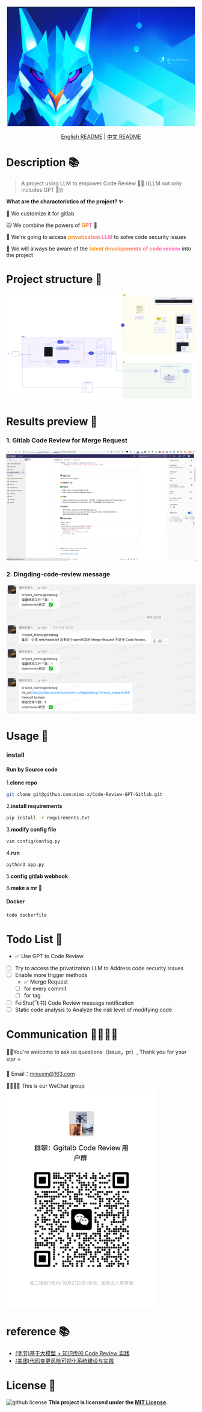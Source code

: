 <p align="center">
  <img src="doc/img/log.png" style="width:500px;"/>
</p>



<p align="center">
  <a href="README.en.md">English README</a> | <a href="README.md">中文 README</a>
</p>


# Description 📚

> A project using LLM to empower Code Review 💪🏻 ((LLM not only includes GPT 🎁))


**What are the characteristics of the project? ✨** 

🐶 We customize it for gitlab

🐱 We combine the powers of <span style="background-image: linear-gradient(to right, #ff9900, #ff66cc);-webkit-background-clip: text;color: transparent;font-weight: bold;">GPT</span> 🚀

🦊 We're going to access <span style="background-image: linear-gradient(to right, #ff9900, #ff66cc);-webkit-background-clip: text;color: transparent;font-weight: bold;">privatization LLM</span> to solve code security issues

🦁 We will always be aware of the <span style="background-image: linear-gradient(to right, #ff9900, #ff66cc);-webkit-background-clip: text;color: transparent;font-weight: bold;">latest developments of code review</span> into the project


# Project structure 🚗
![img.png](./doc/img/project_framework.png)


# Results preview 🌈

### 1. Gitlab Code Review for Merge Request
![img.png](doc/img/gpt_code_review_gitlab.png)

### 2. Dingding-code-review message 
![img.png](doc/img/img.png)


# Usage 📖

### install
#### Run by Source code
1.**clone repo**
```bash
git clone git@github.com:mimo-x/Code-Review-GPT-Gitlab.git
```
2.**install requirements**
```bash
pip install -r requirements.txt
```
3.**modify config file**
```bash
vim config/config.py
```
4.**run**
```bash
python3 app.py
```
5.**config gitlab webhook**

6.**make a mr 🎉**



   
#### Docker

```bash
todo dockerfile
```


# Todo List 📌

- ✅ Use GPT to Code Review
- [ ] Try to access the privatization LLM to Address code security issues
- [ ] Enable more trigger methods
  - ✅ Merge Request
  - [ ] for every commit
  - [ ] for tag
- [ ] FeiShu(飞书) Code Review message notification
- [ ] Static code analysis to Analyze the risk level of modifying code

# Communication 👨‍👨‍👦‍👦
👏🏻You're welcome to ask us questions（issue，pr）, Thank you for your star ⭐️ 

📮 Email：mixuxin@163.com 

👨‍👨‍👦‍👦 This is our WeChat group
<img src="doc/img/wechat.jpg" style="width:400px">

# reference 📚
- [(字节)基于大模型 + 知识库的 Code Review 实践](https://mp.weixin.qq.com/s?__biz=Mzg2ODQ1OTExOA==&mid=2247504479&idx=1&sn=1ec09afbb5b5b9b2aaf151994be5fd27&chksm=cea9655ef9deec48b17cbab05ddd1ab04c86736d8b469eaac6f5a707ca110ce4186e8985ff41&mpshare=1&scene=1&srcid=1011C8l5RmCM2EL4Rpl3wdRy&sharer_shareinfo=96d0a83631aaa25db87709baa250085d&sharer_shareinfo_first=96d0a83631aaa25db87709baa250085d#rd)
- [(美团)代码变更风险可视化系统建设与实践](https://tech.meituan.com/2023/09/22/construction-and-practice-of-code-change-risk-visualization-system.html)


# License 📑
![github license](https://img.shields.io/github/license/mimo-x/Code-Review-GPT-Gitlab)
**This project is licensed under the [MIT License](https://chat.openai.com/c/9be6b422-f10c-4379-b152-e756230d54f8#:~:text=%E7%9A%84%E5%AE%8C%E6%95%B4%E6%96%87%E6%9C%AC%EF%BC%9A-,MIT%20License,-%E4%BD%A0%E5%8F%AF%E4%BB%A5%E8%AE%BF%E9%97%AE).**




